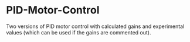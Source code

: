 # PID-Motor-Control

Two versions of PID motor control with calculated gains and experimental values (which can be used if the gains are commented out).
